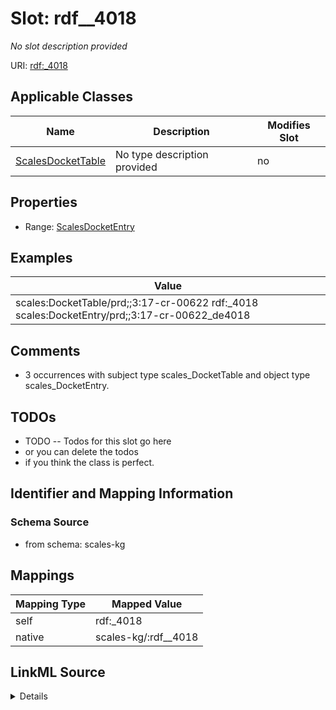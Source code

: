 

# Slot: rdf__4018


_No slot description provided_





URI: [rdf:_4018](http://www.w3.org/1999/02/22-rdf-syntax-ns#_4018)



<!-- no inheritance hierarchy -->





## Applicable Classes

| Name | Description | Modifies Slot |
| --- | --- | --- |
| [ScalesDocketTable](../classes/ScalesDocketTable.md) | No type description provided |  no  |







## Properties

* Range: [ScalesDocketEntry](../classes/ScalesDocketEntry.md)






## Examples

| Value |
| --- |
| scales:DocketTable/prd;;3:17-cr-00622 rdf:_4018 scales:DocketEntry/prd;;3:17-cr-00622_de4018 |

## Comments

* 3 occurrences with subject type scales_DocketTable and object type scales_DocketEntry.

## TODOs

* TODO -- Todos for this slot go here
* or you can delete the todos
* if you think the class is perfect.

## Identifier and Mapping Information







### Schema Source


* from schema: scales-kg




## Mappings

| Mapping Type | Mapped Value |
| ---  | ---  |
| self | rdf:_4018 |
| native | scales-kg/:rdf__4018 |




## LinkML Source

<details>
```yaml
name: rdf__4018
description: No slot description provided
todos:
- TODO -- Todos for this slot go here
- or you can delete the todos
- if you think the class is perfect.
comments:
- 3 occurrences with subject type scales_DocketTable and object type scales_DocketEntry.
examples:
- value: scales:DocketTable/prd;;3:17-cr-00622 rdf:_4018 scales:DocketEntry/prd;;3:17-cr-00622_de4018
from_schema: scales-kg
rank: 1000
slot_uri: rdf:_4018
alias: rdf__4018
domain_of:
- scales_DocketTable
range: scales_DocketEntry

```
</details>